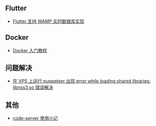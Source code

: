 ## Flutter
- [Flutter 支持 WAMP 实时数据库实现](https://github.com/realfrancisyan/blog/issues/3)

## Docker
- [Docker 入门教程](https://github.com/realfrancisyan/blog/issues/1)

## 问题解决
- [在 VPS 上运行 puppeteer 出现 error while loading shared libraries: libnss3.so 错误解决](https://github.com/realfrancisyan/blog/issues/2)

## 其他
- [code-server 使用小记](https://github.com/realfrancisyan/blog/issues/4)
